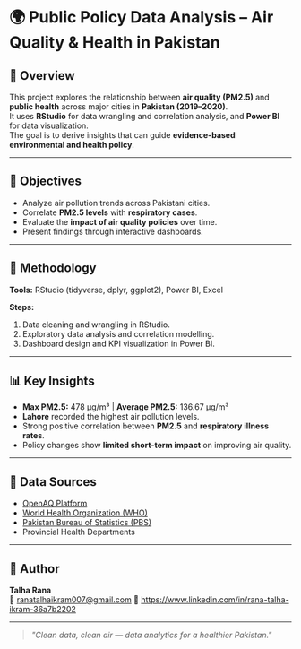 # 🌍 Public Policy Data Analysis – Air Quality & Health in Pakistan

## 📘 Overview
This project explores the relationship between **air quality (PM2.5)** and **public health** across major cities in **Pakistan (2019–2020)**.  
It uses **RStudio** for data wrangling and correlation analysis, and **Power BI** for data visualization.  
The goal is to derive insights that can guide **evidence-based environmental and health policy**.

---

## 🎯 Objectives
- Analyze air pollution trends across Pakistani cities.  
- Correlate **PM2.5 levels** with **respiratory cases**.  
- Evaluate the **impact of air quality policies** over time.  
- Present findings through interactive dashboards.

---

## 🧠 Methodology
**Tools:** RStudio (tidyverse, dplyr, ggplot2), Power BI, Excel  

**Steps:**  
1. Data cleaning and wrangling in RStudio.  
2. Exploratory data analysis and correlation modelling.  
3. Dashboard design and KPI visualization in Power BI.

---

## 📊 Key Insights
- **Max PM2.5:** 478 µg/m³ | **Average PM2.5:** 136.67 µg/m³  
- **Lahore** recorded the highest air pollution levels.  
- Strong positive correlation between **PM2.5** and **respiratory illness rates**.  
- Policy changes show **limited short-term impact** on improving air quality.

---

## 🧩 Data Sources
- [OpenAQ Platform](https://openaq.org)  
- [World Health Organization (WHO)](https://www.who.int/data)  
- [Pakistan Bureau of Statistics (PBS)](https://www.pbs.gov.pk)  
- Provincial Health Departments  

---

## 👤 Author
**Talha Rana**  
📧 ranatalhaikram007@gmail.com 
🔗 https://www.linkedin.com/in/rana-talha-ikram-36a7b2202 

---

> *"Clean data, clean air — data analytics for a healthier Pakistan."*
